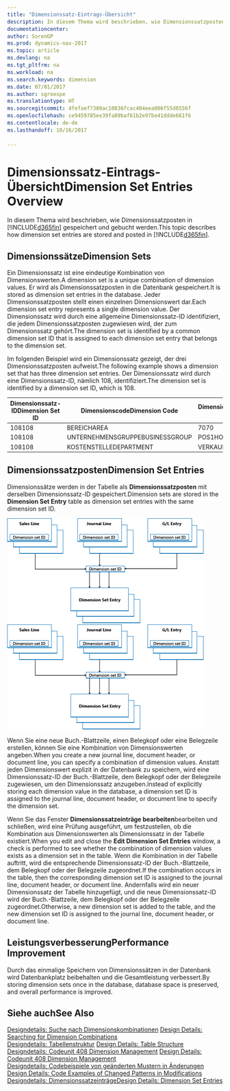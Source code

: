 ```yaml
---
title: "Dimensionssatz-Eintrags-Übersicht"
description: In diesem Thema wird beschrieben, wie Dimensionssatzposten in  [!INCLUDE[d365fin](includes/d365fin_md.md)].gespeichert und gebucht werden.
documentationcenter: 
author: SorenGP
ms.prod: dynamics-nav-2017
ms.topic: article
ms.devlang: na
ms.tgt_pltfrm: na
ms.workload: na
ms.search.keywords: dimension
ms.date: 07/01/2017
ms.author: sgroespe
ms.translationtype: HT
ms.sourcegitcommit: 4fefaef7380ac10836fcac404eea006f55d8556f
ms.openlocfilehash: ce9459785ee39fa89baf61b2e97be41ddde661f6
ms.contentlocale: de-de
ms.lasthandoff: 10/16/2017

---
```

# <a name="dimension-set-entries-overview"></a><span data-ttu-id="075fa-103">Dimensionssatz-Eintrags-Übersicht</span><span class="sxs-lookup"><span data-stu-id="075fa-103">Dimension Set Entries Overview</span></span>
<span data-ttu-id="075fa-104">In diesem Thema wird beschrieben, wie Dimensionssatzposten in [!INCLUDE[d365fin](includes/d365fin_md.md)] gespeichert und gebucht werden.</span><span class="sxs-lookup"><span data-stu-id="075fa-104">This topic describes how dimension set entries are stored and posted in [!INCLUDE[d365fin](includes/d365fin_md.md)].</span></span>  
  
## <a name="dimension-sets"></a><span data-ttu-id="075fa-105">Dimensionssätze</span><span class="sxs-lookup"><span data-stu-id="075fa-105">Dimension Sets</span></span>  
<span data-ttu-id="075fa-106">Ein Dimensionssatz ist eine eindeutige Kombination von Dimensionswerten.</span><span class="sxs-lookup"><span data-stu-id="075fa-106">A dimension set is a unique combination of dimension values.</span></span> <span data-ttu-id="075fa-107">Er wird als Dimensionssatzposten in die Datenbank gespeichert.</span><span class="sxs-lookup"><span data-stu-id="075fa-107">It is stored as dimension set entries in the database.</span></span> <span data-ttu-id="075fa-108">Jeder Dimensionssatzposten stellt einen einzelnen Dimensionswert dar.</span><span class="sxs-lookup"><span data-stu-id="075fa-108">Each dimension set entry represents a single dimension value.</span></span> <span data-ttu-id="075fa-109">Der Dimensionssatz wird durch eine allgemeine Dimensionssatz-ID identifiziert, die jedem Dimensionssatzposten zugewiesen wird, der zum Dimensionssatz gehört.</span><span class="sxs-lookup"><span data-stu-id="075fa-109">The dimension set is identified by a common dimension set ID that is assigned to each dimension set entry that belongs to the dimension set.</span></span>  
  
<span data-ttu-id="075fa-110">Im folgenden Beispiel wird ein Dimensionssatz gezeigt, der drei Dimensionssatzposten aufweist.</span><span class="sxs-lookup"><span data-stu-id="075fa-110">The following example shows a dimension set that has three dimension set entries.</span></span> <span data-ttu-id="075fa-111">Der Dimensionssatz wird durch eine Dimensionssatz-ID, nämlich 108, identifiziert.</span><span class="sxs-lookup"><span data-stu-id="075fa-111">The dimension set is identified by a dimension set ID, which is 108.</span></span>  
  
|<span data-ttu-id="075fa-112">Dimensionssatz-ID</span><span class="sxs-lookup"><span data-stu-id="075fa-112">Dimension Set ID</span></span>|<span data-ttu-id="075fa-113">Dimensionscode</span><span class="sxs-lookup"><span data-stu-id="075fa-113">Dimension Code</span></span>|<span data-ttu-id="075fa-114">Dimensionswertcode</span><span class="sxs-lookup"><span data-stu-id="075fa-114">Dimension Value Code</span></span>|<span data-ttu-id="075fa-115">Dimensionswertname</span><span class="sxs-lookup"><span data-stu-id="075fa-115">Dimension Value Name</span></span>|  
|----------------------|--------------------|--------------------------|--------------------------|  
|<span data-ttu-id="075fa-116">108</span><span class="sxs-lookup"><span data-stu-id="075fa-116">108</span></span>|<span data-ttu-id="075fa-117">BEREICH</span><span class="sxs-lookup"><span data-stu-id="075fa-117">AREA</span></span>|<span data-ttu-id="075fa-118">70</span><span class="sxs-lookup"><span data-stu-id="075fa-118">70</span></span>|<span data-ttu-id="075fa-119">Nordamerika</span><span class="sxs-lookup"><span data-stu-id="075fa-119">America North</span></span>|  
|<span data-ttu-id="075fa-120">108</span><span class="sxs-lookup"><span data-stu-id="075fa-120">108</span></span>|<span data-ttu-id="075fa-121">UNTERNEHMENSGRUPPE</span><span class="sxs-lookup"><span data-stu-id="075fa-121">BUSINESSGROUP</span></span>|<span data-ttu-id="075fa-122">POS1</span><span class="sxs-lookup"><span data-stu-id="075fa-122">HOME</span></span>|<span data-ttu-id="075fa-123">Start</span><span class="sxs-lookup"><span data-stu-id="075fa-123">Home</span></span>|  
|<span data-ttu-id="075fa-124">108</span><span class="sxs-lookup"><span data-stu-id="075fa-124">108</span></span>|<span data-ttu-id="075fa-125">KOSTENSTELLE</span><span class="sxs-lookup"><span data-stu-id="075fa-125">DEPARTMENT</span></span>|<span data-ttu-id="075fa-126">VERKAUF</span><span class="sxs-lookup"><span data-stu-id="075fa-126">SALES</span></span>|<span data-ttu-id="075fa-127">Verkauf</span><span class="sxs-lookup"><span data-stu-id="075fa-127">Sales</span></span>|  
  
## <a name="dimension-set-entries"></a><span data-ttu-id="075fa-128">Dimensionssatzposten</span><span class="sxs-lookup"><span data-stu-id="075fa-128">Dimension Set Entries</span></span>  
<span data-ttu-id="075fa-129">Dimensionssätze werden in der Tabelle als **Dimensionssatzposten** mit derselben Dimensionssatz-ID gespeichert.</span><span class="sxs-lookup"><span data-stu-id="075fa-129">Dimension sets are stored in the **Dimension Set Entry** table as dimension set entries with the same dimension set ID.</span></span>  
  
<span data-ttu-id="075fa-130">![Dimensions-Postenübersicht](media/dimensionentrynav7.png "DimensionEntryNAV7")</span><span class="sxs-lookup"><span data-stu-id="075fa-130">![Dimension Entry overview](media/dimensionentrynav7.png "DimensionEntryNAV7")</span></span>  
  
<span data-ttu-id="075fa-131">Wenn Sie eine neue Buch.-Blattzeile, einen Belegkopf oder eine Belegzeile erstellen, können Sie eine Kombination von Dimensionswerten angeben.</span><span class="sxs-lookup"><span data-stu-id="075fa-131">When you create a new journal line, document header, or document line, you can specify a combination of dimension values.</span></span> <span data-ttu-id="075fa-132">Anstatt jeden Dimensionswert explizit in der Datenbank zu speichern, wird eine Dimensionssatz-ID der Buch.-Blattzeile, dem Belegkopf oder der Belegzeile zugewiesen, um den Dimensionssatz anzugeben.</span><span class="sxs-lookup"><span data-stu-id="075fa-132">Instead of explicitly storing each dimension value in the database, a dimension set ID is assigned to the journal line, document header, or document line to specify the dimension set.</span></span>  
  
<span data-ttu-id="075fa-133">Wenn Sie das Fenster **Dimensionssatzeinträge bearbeiten**bearbeiten und schließen, wird eine Prüfung ausgeführt, um festzustellen, ob die Kombination aus Dimensionswerten als Dimensionssatz in der Tabelle existiert.</span><span class="sxs-lookup"><span data-stu-id="075fa-133">When you edit and close the **Edit Dimension Set Entries** window, a check is performed to see whether the combination of dimension values exists as a dimension set in the table.</span></span> <span data-ttu-id="075fa-134">Wenn die Kombination in der Tabelle auftritt, wird die entsprechende Dimensionssatz-ID der Buch.-Blattzeile, dem Belegkopf oder der Belegzeile zugeordnet.</span><span class="sxs-lookup"><span data-stu-id="075fa-134">If the combination occurs in the table, then the corresponding dimension set ID is assigned to the journal line, document header, or document line.</span></span> <span data-ttu-id="075fa-135">Andernfalls wird ein neuer Dimensionssatz der Tabelle hinzugefügt, und die neue Dimensionssatz-ID wird der Buch.-Blattzeile, dem Belegkopf oder der Belegzeile zugeordnet.</span><span class="sxs-lookup"><span data-stu-id="075fa-135">Otherwise, a new dimension set is added to the table, and the new dimension set ID is assigned to the journal line, document header, or document line.</span></span>  
  
## <a name="performance-improvement"></a><span data-ttu-id="075fa-136">Leistungsverbesserung</span><span class="sxs-lookup"><span data-stu-id="075fa-136">Performance Improvement</span></span>  
<span data-ttu-id="075fa-137">Durch das einmalige Speichern von Dimensionssätzen in der Datenbank wird Datenbankplatz beibehalten und die Gesamtleistung verbessert.</span><span class="sxs-lookup"><span data-stu-id="075fa-137">By storing dimension sets once in the database, database space is preserved, and overall performance is improved.</span></span>  
  
## <a name="see-also"></a><span data-ttu-id="075fa-138">Siehe auch</span><span class="sxs-lookup"><span data-stu-id="075fa-138">See Also</span></span>  
<span data-ttu-id="075fa-139">[Designdetails: Suche nach Dimensionskombinationen](design-details-searching-for-dimension-combinations.md) </span><span class="sxs-lookup"><span data-stu-id="075fa-139">[Design Details: Searching for Dimension Combinations](design-details-searching-for-dimension-combinations.md) </span></span>  
<span data-ttu-id="075fa-140">[Designdetails: Tabellenstruktur](design-details-table-structure.md) </span><span class="sxs-lookup"><span data-stu-id="075fa-140">[Design Details: Table Structure](design-details-table-structure.md) </span></span>  
<span data-ttu-id="075fa-141">[Designdetails: Codeunit 408 Dimension Management](design-details-codeunit-408-dimension-management.md) </span><span class="sxs-lookup"><span data-stu-id="075fa-141">[Design Details: Codeunit 408 Dimension Management](design-details-codeunit-408-dimension-management.md) </span></span>  
<span data-ttu-id="075fa-142">[Designdetails: Codebeispiele von geänderten Mustern in Änderungen](design-details-code-examples-of-changed-patterns-in-modifications.md) </span><span class="sxs-lookup"><span data-stu-id="075fa-142">[Design Details: Code Examples of Changed Patterns in Modifications](design-details-code-examples-of-changed-patterns-in-modifications.md) </span></span>  
[<span data-ttu-id="075fa-143">Designdetails: Dimensionssatzeinträge</span><span class="sxs-lookup"><span data-stu-id="075fa-143">Design Details: Dimension Set Entries</span></span>](design-details-dimension-set-entries.md)   

